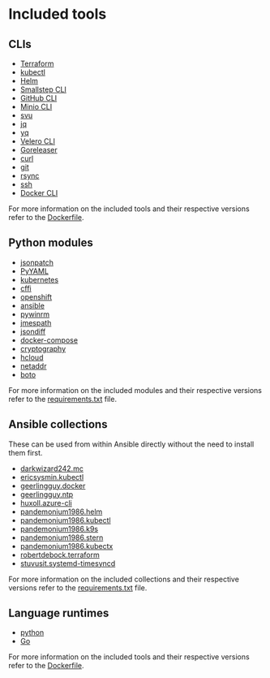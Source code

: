 # Included tools

## CLIs

- [Terraform](https://github.com/hashicorp/terraform)
- [kubectl](https://github.com/kubernetes/kubectl)
- [Helm](https://github.com/helm/helm)
- [Smallstep CLI](https://github.com/smallstep/cli)
- [GitHub CLI](https://github.com/cli/cli)
- [Minio CLI](https://github.com/minio/mc)
- [svu](https://github.com/caarlos0/svu)
- [jq](https://github.com/stedolan/jq)
- [yq](https://github.com/mikefarah/yq)
- [Velero CLI](https://github.com/vmware-tanzu/velero)
- [Goreleaser](https://github.com/goreleaser/goreleaser)
- [curl](https://github.com/curl/curl)
- [git](https://git-scm.com/)
- [rsync](https://linux.die.net/man/1/rsync)
- [ssh](https://www.openssh.com/)
- [Docker CLI](https://github.com/docker/cli)

For more information on the included tools and their respective versions refer to the [Dockerfile](https://github.com/polycrate/polycrate/blob/main/Dockerfile.goreleaser).

## Python modules

- [jsonpatch](https://pypi.org/project/jsonpatch/)
- [PyYAML](https://pypi.org/project/PyYAML/)
- [kubernetes](https://pypi.org/project/kubernetes/)
- [cffi](https://pypi.org/project/cffi/)
- [openshift](https://pypi.org/project/openshift/)
- [ansible](https://pypi.org/project/ansible/)
- [pywinrm](https://pypi.org/project/pywinrm/)
- [jmespath](https://pypi.org/project/jmespath/)
- [jsondiff](https://pypi.org/project/jsondiff/)
- [docker-compose](https://pypi.org/project/docker-compose/)
- [cryptography](https://pypi.org/project/cryptography/)
- [hcloud](https://pypi.org/project/hcloud/)
- [netaddr](https://pypi.org/project/netaddr/)
- [boto](https://pypi.org/project/boto/)

For more information on the included modules and their respective versions refer to the [requirements.txt](https://github.com/polycrate/polycrate/blob/main/python-requirements.txt) file.

## Ansible collections

These can be used from within Ansible directly without the need to install them first.

- [darkwizard242.mc](https://github.com/darkwizard242/ansible-role-mc)
- [ericsysmin.kubectl](https://github.com/ericsysmin/ansible-collection-kubernetes)
- [geerlingguy.docker](https://github.com/geerlingguy/ansible-role-docker)
- [geerlingguy.ntp](https://github.com/geerlingguy/ansible-role-ntp)
- [huxoll.azure-cli](https://github.com/huxoll/ansible-role-azure-cli)
- [pandemonium1986.helm](https://github.com/Pandemonium1986/ansible-role-helm)
- [pandemonium1986.kubectl](https://github.com/Pandemonium1986/ansible-role-kubectl)
- [pandemonium1986.k9s](https://github.com/Pandemonium1986/ansible-role-k9s)
- [pandemonium1986.stern](https://github.com/Pandemonium1986/ansible-collection-k8s-toolbox)
- [pandemonium1986.kubectx](https://github.com/Pandemonium1986/ansible-role-kubectx)
- [robertdebock.terraform](https://github.com/robertdebock/ansible-role-terraform)
- [stuvusit.systemd-timesyncd](https://github.com/stuvusIT/systemd-timesyncd)

For more information on the included collections and their respective versions refer to the [requirements.txt](https://github.com/polycrate/polycrate/blob/main/ansible-requirements.txt) file.

## Language runtimes

- [python](https://www.python.org/)
- [Go](https://github.com/golang/go)

For more information on the included tools and their respective versions refer to the [Dockerfile](https://github.com/polycrate/polycrate/blob/main/Dockerfile.goreleaser).
